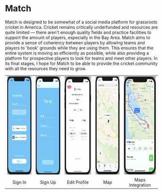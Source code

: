 # Match

Match is designed to be somewhat of a social media platform for grassroots cricket in America. Cricket remains critically underfunded and resources are quite limited — there aren't enough quality fields and practice facilities to support the amount of players, especially in the Bay Area. Match aims to provide a sense of coherency between players by allowing teams and players to 'book' grounds while they are using them. This ensures that the entire system is moving as efficiently as possible, while also providing a platform for prospective players to look for teams and meet other players. In its final stages, I hope for Match to be able to provide the cricket community with all the resources they need to grow. 

| | | | | |
|:-------------------------:|:-------------------------:|:-------------------------:|:-------------------------:|:-------------------------:|
| <img width="150" height = "322.668810289" alt="SignIn Page" src="images/signIn.png">| <img width="150" height = "322.668810289" alt="SignUp Page" src="images/signUp.png">| <img width="150" height = "322.668810289" alt="Edit Profile Page" src="images/editProfile.png">| <img width="150" height = "322.668810289" alt="Map Page" src="images/pin.png">| <img width="150" height = "322.668810289" alt="Route Page" src="images/route.png">|
|Sign In|Sign Up|Edit Profile|Map|Maps Integration|
